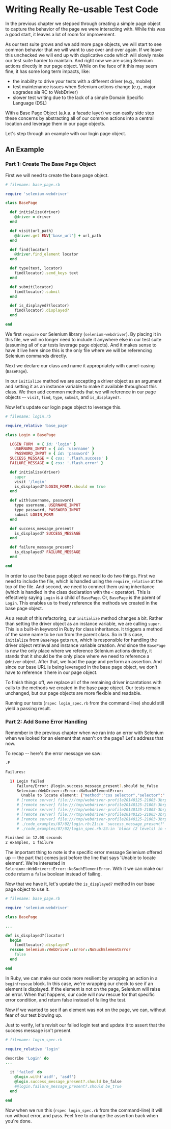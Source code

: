# Writing Really Re-usable Test Code

In the previous chapter we stepped through creating a simple page object to capture the behavior of the page we were interacting with. While this was a good start, it leaves a lot of room for improvement.

As our test suite grows and we add more page objects, we will start to see common behavior that we will want to use over and over again. If we leave this unchecked we will end up with duplicative code which will slowly make our test suite harder to maintain. And right now we are using Selenium actions directly in our page object. While on the face of it this may seem fine, it has some long term impacts, like:

+ the inability to drive your tests with a different driver (e.g., mobile)
+ test maintenance issues when Selenium actions change (e.g., major upgrades ala RC to WebDriver)
+ slower test writing due to the lack of a simple Domain Specific Language (DSL)

With a Base Page Object (a.k.a. a facade layer) we can easily side step these concerns by abstracting all of our common actions into a central location and leverage them in our page objects.

Let's step through an example with our login page object.

## An Example

### Part 1: Create The Base Page Object

First we will need to create the base page object.

```ruby
# filename: base_page.rb

require 'selenium-webdriver'

class BasePage

  def initialize(driver)
    @driver = driver
  end

  def visit(url_path)
    @driver.get ENV['base_url'] + url_path
  end

  def find(locator)
    @driver.find_element locator
  end

  def type(text, locator)
    find(locator).send_keys text
  end

  def submit(locator)
    find(locator).submit
  end

  def is_displayed?(locator)
    find(locator).displayed?
  end

end
```

We first `require` our Selenium library (`selenium-webdriver`). By placing it in this file, we will no longer need to include it anywhere else in our test suite (assuming all of our tests leverage page objects). And it makes sense to have it live here since this is the only file where we will be referencing Selenium commands directly.

Next we declare our class and name it appropriately with camel-casing (`BasePage`).

In our `initialize` method we are accepting a driver object as an argument and setting it as an instance variable to make it available throughout this class. We then add common methods that we will reference in our page objects -- `visit`, `find`, `type`, `submit`, and `is_displayed?`.

Now let's update our login page object to leverage this.

```ruby
# filename: login.rb

require_relative 'base_page'

class Login < BasePage

  LOGIN_FORM  = { id: 'login' }
    USERNAME_INPUT = { id: 'username' }
    PASSWORD_INPUT = { id: 'password' }
  SUCCESS_MESSAGE = { css: '.flash.success' }
  FAILURE_MESSAGE = { css: '.flash.error' }

  def initialize(driver)
    super
    visit '/login'
    is_displayed?(LOGIN_FORM).should == true
  end

  def with(username, password)
    type username, USERNAME_INPUT
    type password, PASSWORD_INPUT
    submit LOGIN_FORM
  end

  def success_message_present?
    is_displayed? SUCCESS_MESSAGE
  end

  def failure_message_present?
    is_displayed? FAILURE_MESSAGE
  end

end
```

In order to use the base page object we need to do two things. First we need to include the file, which is handled using the `require_relative` at the top of the file. And second, we need to connect them using inheritance (which is handled in the class declaration with the `<` operator). This is effectively saying `Login` is a child of `BasePage`. Or, `BasePage` is the parent of `Login`. This enables us to freely reference the methods we created in the base page object.

As a result of this refactoring, our `initialize` method changes a bit. Rather than setting the driver object as an instance variable, we are calling `super`. This is a built-in keyword in Ruby for class inheritance. It triggers a method of the same name to be run from the parent class. So in this case, `initialize` from `BasePage` gets run, which is responsible for handling the driver object retrieval and instance variable creation. And since the `BasePage` is now the only place where we reference Selenium actions directly, it stands that it should be the only place where we need to reference a `@driver` object. After that, we load the page and perform an assertion. And since our base URL is being leveraged in the base page object, we don't have to reference it here in our page object.

To finish things off, we replace all of the remaining driver incantations with calls to the methods we created in the base page object. Our tests remain unchanged, but our page objects are more flexible and readable.

Running our tests (`rspec login_spec.rb` from the command-line) should still yield a passing result.

### Part 2: Add Some Error Handling

Remember in the previous chapter when we ran into an error with Selenium when we looked for an element that wasn't on the page? Let's address that now.

To recap -- here's the error message we saw:

```sh
.F

Failures:

  1) Login failed
     Failure/Error: @login.success_message_present?.should be_false
     Selenium::WebDriver::Error::NoSuchElementError:
       Unable to locate element: {"method":"css selector","selector":".flash.success"}
     # [remote server] file:///tmp/webdriver-profile20140125-21003-3brprw/extensions/fxdriver@googlecode.com/components/driver_component.js:8860:in `FirefoxDriver.prototype.findElementInternal_'
     # [remote server] file:///tmp/webdriver-profile20140125-21003-3brprw/extensions/fxdriver@googlecode.com/components/driver_component.js:8869:in `FirefoxDriver.prototype.findElement'
     # [remote server] file:///tmp/webdriver-profile20140125-21003-3brprw/extensions/fxdriver@googlecode.com/components/command_processor.js:10831:in `DelayedCommand.prototype.executeInternal_/h'
     # [remote server] file:///tmp/webdriver-profile20140125-21003-3brprw/extensions/fxdriver@googlecode.com/components/command_processor.js:10836:in `DelayedCommand.prototype.executeInternal_'
     # [remote server] file:///tmp/webdriver-profile20140125-21003-3brprw/extensions/fxdriver@googlecode.com/components/command_processor.js:10778:in `DelayedCommand.prototype.execute/<'
     # ./code_examples/07/02/login.rb:21:in `success_message_present?'
     # ./code_examples/07/02/login_spec.rb:23:in `block (2 levels) in <top (required)>'

Finished in 12.08 seconds
2 examples, 1 failure
```

The important thing to note is the specific error message Selenium offered up -- the part that comes just before the line that says 'Unable to locate element'. We're interested in `Selenium::WebDriver::Error::NoSuchElementError`. With it we can make our code return a `false` boolean instead of failing.

Now that we have it, let's update the `is_displayed?` method in our base page object to use it.

```ruby
# filename: base_page.rb

require 'selenium-webdriver'

class BasePage

...

def is_displayed?(locator)
  begin
    find(locator).displayed?
  rescue Selenium::WebDriver::Error::NoSuchElementError
    false
  end

end
```

In Ruby, we can make our code more resilient by wrapping an action in a `begin`/`rescue` block. In this case, we're wrapping our check to see if an element is displayed. If the element is not on the page, Selenium will raise an error. When that happens, our code will now rescue for that specific error condition, and return false instead of failing the test.

Now if we wanted to see if an element was not on the page, we can, without fear of our test blowing up.

Just to verify, let's revisit our failed login test and update it to assert that the success message isn't present.

```ruby
# filename: login_spec.rb

require_relative 'login'

describe 'Login' do
...

  it 'failed' do
    @login.with('asdf', 'asdf')
    @login.success_message_present?.should be_false
    #@login.failure_message_present?.should be_true
  end

end
```

Now when we run this (`rspec login_spec.rb` from the command-line) it will run without error, and pass. Feel free to change the assertion back when you're done.
